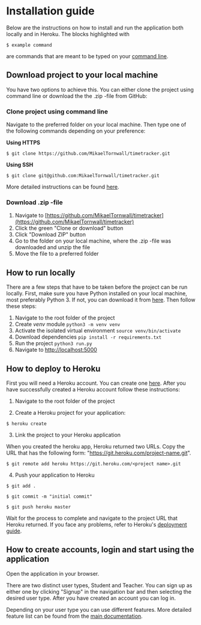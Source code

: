 # Installation guide

Below are the instructions on how to install and run the application both locally and in Heroku. The blocks highlighted with

`$ example command`

are commands that are meant to be typed on your [command line](https://en.wikipedia.org/wiki/Command-line_interface).

## Download project to your local machine

You have two options to achieve this. You can either clone the project using command line or download the the .zip -file from GitHub:

### Clone project using command line

Navigate to the preferred folder on your local machine. Then type one of the following commands depending on your preference:

__Using HTTPS__

`$ git clone https://github.com/MikaelTornwall/timetracker.git`

__Using SSH__

`$ git clone git@github.com:MikaelTornwall/timetracker.git`

More detailed instructions can be found [here](https://help.github.com/en/articles/cloning-a-repository).

### Download .zip -file

1. Navigate to [https://github.com/MikaelTornwall/timetracker](https://github.com/MikaelTornwall/timetracker)
2. Click the green "Clone or download" button
3. Click "Download ZIP" button
4. Go to the folder on your local machine, where the .zip -file was downloaded and unzip the file
5. Move the file to a preferred folder

## How to run locally

There are a few steps that have to be taken before the project can be run locally. First, make sure you have Python installed on your local machine, most preferably Python 3. If not, you can download it from [here](https://www.python.org/downloads/). Then follow these steps:

1. Navigate to the root folder of the project
2. Create *venv* module `python3 -m venv venv`
3. Activate the isolated virtual environment `source venv/bin/activate`
4. Download dependencies `pip install -r requirements.txt`
5. Run the project `python3 run.py`
6. Navigate to [http://localhost:5000](http://localhost:5000)

## How to deploy to Heroku

First you will need a Heroku account. You can create one [here](https://signup.heroku.com/). After you have successfully created a Heroku account follow these instructions:

1. Navigate to the root folder of the project

2. Create a Heroku project for your application:

`$ heroku create`

3. Link the project to your Heroku application

When you created the heroku app, Heroku returned two URLs. Copy the URL that has the following form: "https://git.heroku.com/project-name.git".

`$ git remote add heroku https://git.heroku.com/<project name>.git`

4. Push your application to Heroku

`$ git add .`

`$ git commit -m "initial commit"`

`$ git push heroku master`

Wait for the process to complete and navigate to the project URL that Heroku returned. If you face any problems, refer to Heroku's [deployment guide](https://devcenter.heroku.com/articles/git).

## How to create accounts, login and start using the application

Open the application in your browser.

There are two distinct user types, Student and Teacher. You can sign up as either one by clicking "Signup" in the navigation bar and then selecting the desired user type. After you have created an account you can log in.

Depending on your user type you can use different features. More detailed feature list can be found from the [main documentation](https://github.com/MikaelTornwall/timetracker/blob/master/documentation/documentation.md#structure).
